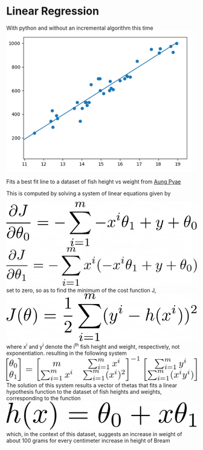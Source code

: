 # Linear Regression
With python and without an incremental algorithm this time
![Regression](img/screenshot.png)

Fits a best fit line to a dataset of fish height vs weight from [Aung Pyae](https://www.kaggle.com/aungpyaeap/fish-market/data)

This is computed by solving a system of linear equations given by

![partial derivative of cost function w.r.t theta0](img/djdtheta0.png)
![partial derivative of cost function w.r.t theta1](img/djdtheta1.png)
set to zero, so as to find the minimum of the cost function J,
![cost function](img/cost.png)
where x<sup>i</sup> and y<sup>i</sup> denote the i<sup>th</sup> fish height and weight, respectively, not exponentiation.
resulting in the following system
![resulting system](img/system.png)
The solution of this system results a vector of thetas that fits a linear hypothesis function to the dataset of fish heights and weights, corresponding to the function
![h function](img/h.png)
which, in the context of this dataset, suggests an increase in weight of about 100 grams for every centimeter increase in height of Bream

